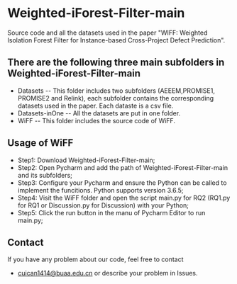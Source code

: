 # Weighted-iForest-Filter-main
Source code and all the datasets used in the paper "WIFF: Weighted Isolation Forest Filter for Instance-based Cross-Project Defect Prediction".

## There are the following three main subfolders in Weighted-iForest-Filter-main
- Datasets -- This folder includes two subfolders (AEEEM,PROMISE1, PROMISE2 and Relink), each subfolder contains the corresponding datasets used in the paper. Each dataste is a csv file.
- Datasets-inOne -- All the datasets are put in one folder.
- WiFF -- This folder includes the source code of WiFF.

## Usage of WiFF
- Step1: Download Weighted-iForest-Filter-main;
- Step2: Open Pycharm and add the path of Weighted-iForest-Filter-main and its subfolders;
- Step3: Configure your Pycharm and ensure the Python can be called to implement the funcitions. 
         Python supports version 3.6.5; 
- Step4: Visit the WiFF folder and open the script main.py for RQ2 (RQ1.py for RQ1 or Discussion.py for Discussion) with your Python;
- Step5: Click the run button in the manu of Pycharm Editor to run main.py; 




## Contact
If you have any problem about our code, feel free to contact
- cuican1414@buaa.edu.cn
or describe your problem in Issues.